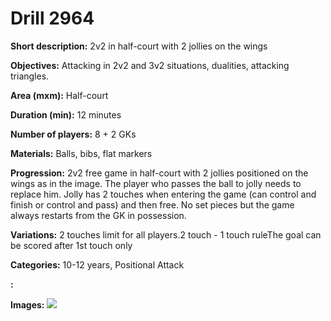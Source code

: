 # Drill 2964

**Short description:**
2v2 in half-court with 2 jollies on the wings

**Objectives:**
Attacking in 2v2 and 3v2 situations, dualities, attacking triangles.

**Area (mxm):**
Half-court

**Duration (min):**
12 minutes

**Number of players:**
8 + 2 GKs

**Materials:**
Balls, bibs, flat markers

**Progression:**
2v2 free game in half-court with 2 jollies positioned on the wings as in the image. The player who passes the ball to jolly needs to replace him. Jolly has 2 touches when entering the game (can control and finish or control and pass) and then free. No set pieces but the game always restarts from the GK in possession.

**Variations:**
2 touches limit for all players.2 touch - 1 touch ruleThe goal can be scored after 1st touch only

**Categories:**
10-12 years, Positional Attack

**:**


**Images:**
![](https://www.coachingfutsal.com/\images\cf8a734c-f90b-4e73-b10a-7a8bf9534c1b_dva.JPG)

